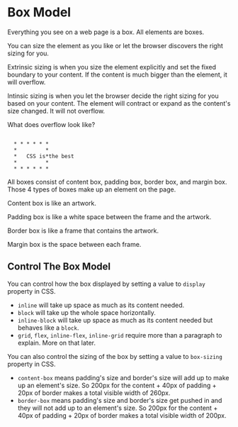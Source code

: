 # Box Model

Everything you see on a web page is a box. All elements are boxes.

You can size the element as you like or let the browser discovers the right sizing for you.

Extrinsic sizing is when you size the element explicitly and set the fixed boundary to your
content. If the content is much bigger than the element, it will overflow.

Intinsic sizing is when you let the browser decide the right sizing for you based on your
content. The element will contract or expand as the content's size changed. It will not
overflow.

What does overflow look like?

```

  * * * * * *
  *         *
  *   CSS is*the best
  *         *
  * * * * * *

```

All boxes consist of content box, padding box, border box, and margin box. Those 4 types of boxes make up
an element on the page.

Content box is like an artwork.

Padding box is like a white space between the frame and the artwork.

Border box is like a frame that contains the artwork.

Margin box is the space between each frame.

## Control The Box Model

You can control how the box displayed by setting a value to `display` property in CSS.
* `inline` will take up space as much as its content needed.
* `block` will take up the whole space horizontally.
* `inline-block` will take up space as much as its content needed but behaves like a `block`.
* `grid`, `flex`, `inline-flex`, `inline-grid` require more than a paragraph to explain. More on that later.

You can also control the sizing of the box by setting a value to `box-sizing` property in CSS.
* `content-box` means padding's size and border's size will add up to make up an element's size. So 200px for the content + 40px of padding + 20px of border makes a
  total visible width of 260px.
* `border-box` means padding's size and border's size get pushed in and they will not add up to an element's size. So 200px for the content + 40px of padding + 20px of 
  border makes a total visible width of 200px.